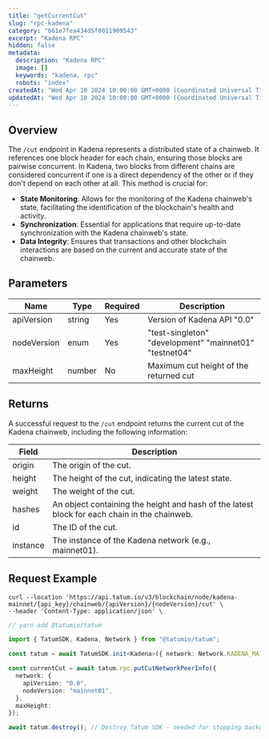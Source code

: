 ```yaml
---
title: "getCurrentCut"
slug: "rpc-kadena"
category: "661e7fea434d5f0011909543"
excerpt: "Kadena RPC"
hidden: false
metadata:
  description: "Kadena RPC"
  image: []
  keywords: "kadena, rpc"
  robots: "index"
createdAt: "Wed Apr 10 2024 10:00:00 GMT+0000 (Coordinated Universal Time)"
updatedAt: "Wed Apr 10 2024 10:00:00 GMT+0000 (Coordinated Universal Time)"
---
```


## Overview

The `/cut` endpoint in Kadena represents a distributed state of a chainweb. It references one block header for each chain, ensuring those blocks are pairwise concurrent. In Kadena, two blocks from different chains are considered concurrent if one is a direct dependency of the other or if they don't depend on each other at all. This method is crucial for:

- **State Monitoring**: Allows for the monitoring of the Kadena chainweb's state, facilitating the identification of the blockchain's health and activity.
- **Synchronization**: Essential for applications that require up-to-date synchronization with the Kadena chainweb's state.
- **Data Integrity**: Ensures that transactions and other blockchain interactions are based on the current and accurate state of the chainweb.

## Parameters

| Name        | Type   | Required | Description                                            |
| ----------- | ------ | -------- | ------------------------------------------------------ |
| apiVersion  | string | Yes      | Version of Kadena API "0.0"                            |
| nodeVersion | enum   | Yes      | "test-singleton" "development" "mainnet01" "testnet04" |
| maxHeight   | number | No       | Maximum cut height of the returned cut                 |

## Returns

A successful request to the `/cut` endpoint returns the current cut of the Kadena chainweb, including the following information:

| Field    | Description                                                                                  |
| -------- | -------------------------------------------------------------------------------------------- |
| origin   | The origin of the cut.                                                                       |
| height   | The height of the cut, indicating the latest state.                                          |
| weight   | The weight of the cut.                                                                       |
| hashes   | An object containing the height and hash of the latest block for each chain in the chainweb. |
| id       | The ID of the cut.                                                                           |
| instance | The instance of the Kadena network (e.g., mainnet01).                                        |

## Request Example

```curl
curl --location 'https://api.tatum.io/v3/blockchain/node/kadena-mainnet/{api_key}/chainweb/{apiVersion}/{nodeVersion}/cut' \
--header 'Content-Type: application/json' \
```

```typescript JS SDK
// yarn add @tatumio/tatum

import { TatumSDK, Kadena, Network } from "@tatumio/tatum";

const tatum = await TatumSDK.init<Kadena>({ network: Network.KADENA_MAINNET });

const currentCut = await tatum.rpc.putCutNetworkPeerInfo({
  network: {
    apiVersion: "0.0",
    nodeVersion: "mainnet01",
  },
  maxHeight:
});

await tatum.destroy(); // Destroy Tatum SDK - needed for stopping background jobs
```
